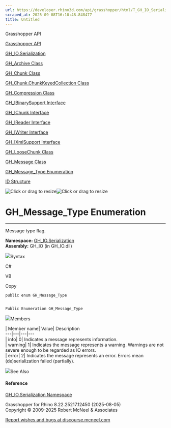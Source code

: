 ```yaml
---
url: https://developer.rhino3d.com/api/grasshopper/html/T_GH_IO_Serialization_GH_Message_Type.htm
scraped_at: 2025-09-08T16:10:48.848477
title: Untitled
---
```


Grasshopper API

[Grasshopper API](../html/723c01da-9986-4db2-8f53-6f3a7494df75.htm
"Grasshopper API")

[GH_IO.Serialization](../html/N_GH_IO_Serialization.htm "GH_IO.Serialization")

[GH_Archive Class](../html/T_GH_IO_Serialization_GH_Archive.htm "GH_Archive
Class")

[GH_Chunk Class](../html/T_GH_IO_Serialization_GH_Chunk.htm "GH_Chunk Class")

[GH_Chunk.ChunkKeyedCollection
Class](../html/T_GH_IO_Serialization_GH_Chunk_ChunkKeyedCollection.htm
"GH_Chunk.ChunkKeyedCollection Class")

[GH_Compression Class](../html/T_GH_IO_Serialization_GH_Compression.htm
"GH_Compression Class")

[GH_IBinarySupport
Interface](../html/T_GH_IO_Serialization_GH_IBinarySupport.htm
"GH_IBinarySupport Interface")

[GH_IChunk Interface](../html/T_GH_IO_Serialization_GH_IChunk.htm "GH_IChunk
Interface")

[GH_IReader Interface](../html/T_GH_IO_Serialization_GH_IReader.htm
"GH_IReader Interface")

[GH_IWriter Interface](../html/T_GH_IO_Serialization_GH_IWriter.htm
"GH_IWriter Interface")

[GH_IXmlSupport Interface](../html/T_GH_IO_Serialization_GH_IXmlSupport.htm
"GH_IXmlSupport Interface")

[GH_LooseChunk Class](../html/T_GH_IO_Serialization_GH_LooseChunk.htm
"GH_LooseChunk Class")

[GH_Message Class](../html/T_GH_IO_Serialization_GH_Message.htm "GH_Message
Class")

[GH_Message_Type
Enumeration](../html/T_GH_IO_Serialization_GH_Message_Type.htm
"GH_Message_Type Enumeration")

[ID Structure](../html/T_GH_IO_Serialization_ID.htm "ID Structure")

![Click or drag to resize](../icons/TocOpen.gif)![Click or drag to
resize](../icons/TocClose.gif)

# GH_Message_Type Enumeration  
  
---  
  
Message type flag.

**Namespace:** [GH_IO.Serialization](N_GH_IO_Serialization.htm)  
**Assembly:** GH_IO (in GH_IO.dll)

![](../icons/SectionExpanded.png)Syntax

C#

VB

Copy

    
    
    public enum GH_Message_Type
    
    
    Public Enumeration GH_Message_Type

![](../icons/SectionExpanded.png)Members

| Member name| Value| Description  
---|---|---|---  
| info| 0|  Indicates a message represents information.  
| warning| 1|  Indicates the message represents a warning. Warnings are not
severe enough to be regarded as IO errors.  
| error| 2|  Indicates the message represents an error. Errors mean
(de)serialization failed (partially).  
  
![](../icons/SectionExpanded.png)See Also

#### Reference

[GH_IO.Serialization Namespace](N_GH_IO_Serialization.htm)

Grasshopper for Rhino 8.22.25217.12450 (2025-08-05)  
Copyright © 2009-2025 Robert McNeel & Associates

[Report wishes and bugs at
discourse.mcneel.com](https://discourse.mcneel.com/c/grasshopper)

